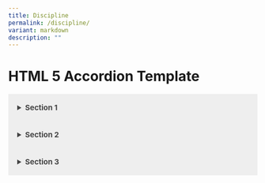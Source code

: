 ```yaml
---
title: Discipline
permalink: /discipline/
variant: markdown
description: ""
---
```

<title>HTML 5 Accordion Template</title>  
        <style>    
        details {    
            background: #eee;    
            color: #444;    
            padding: 18px;    
            border: none;    
            text-align: left;    
            outline: none;    
            font-size: 15px;    
        }    
    </style>  
        <h1>HTML 5 Accordion Template</h1>  
        <details>  
	<summary><strong>Section 1</strong></summary>  
            <h3>This is section 1</h3>  
        </details>  
        <details>  
            <summary><strong>Section 2</strong></summary>  
            <h3>This is section 2</h3>  
        </details>  
        <details>  
            <summary><strong>Section 3</strong></summary>  
            <h3>This is section 3</h3>  
        </details>